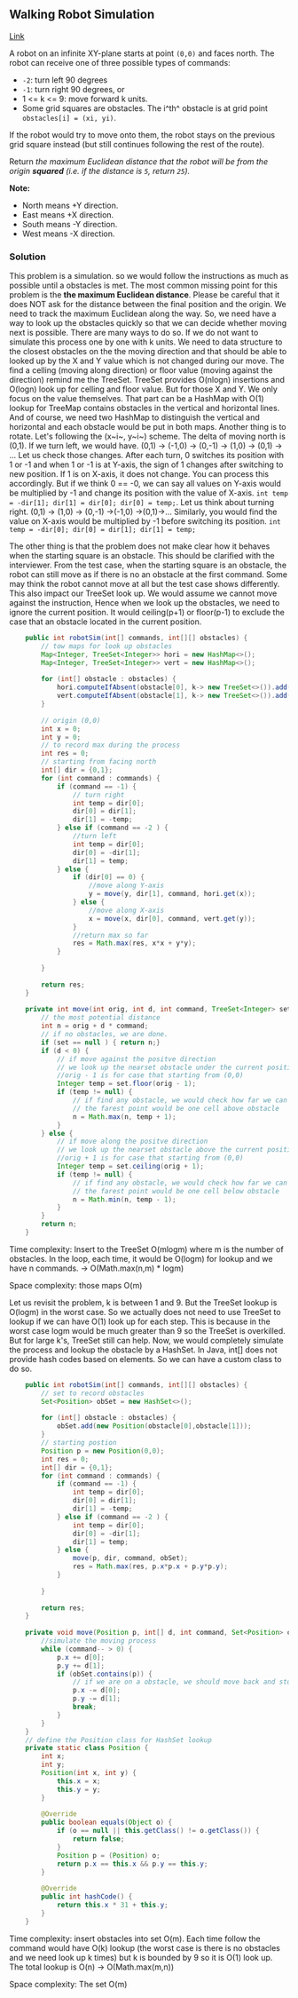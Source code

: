## Walking Robot Simulation

[Link](https://leetcode.com/problems/walking-robot-simulation/)

A robot on an infinite XY-plane starts at point `(0,0)` and faces north. The robot can receive one of three possible types of commands:

* `-2`: turn left 90 degrees
* `-1`: turn right 90 degrees, or
* 1 <= k <= 9: move forward k units.
* Some grid squares are obstacles. The i^th^ obstacle is at grid point `obstacles[i] = (xi, yi)`.

If the robot would try to move onto them, the robot stays on the previous grid square instead (but still continues following the rest of the route).

Return *the maximum Euclidean distance that the robot will be from the origin **squared** (i.e. if the distance is `5`, return `25`).*

**Note:**

- North means +Y direction.
- East means +X direction.
- South means -Y direction.
- West means -X direction.

### Solution

This problem is a simulation. so we would follow the instructions as much as possible until a obstacles is met. The most common missing point for this problem is the **the maximum  Euclidean distance**. Please be careful that it does NOT ask for the distance between the final position and the origin. We need to track the maximum Euclidean along the way. So, we need have a way to look up the obstacles quickly so that we can decide whether moving next is possible. There are many ways to do so. If we do not want to simulate this process one by one with k units. We need to data structure to the closest obstacles on the the moving direction and that should be able to looked up by the X and Y value which is not changed during our move. The find a celling (moving along direction) or floor value (moving against the direction) remind me the TreeSet. TreeSet provides O(nlogn) insertions and O(logn) look up for celling and floor value. But for those X and Y. We only focus on the value themselves. That part can be a HashMap with O(1) lookup for TreeMap contains obstacles in the vertical and horizontal lines. And of course, we need two HashMap to distinguish the vertical and horizontal and each obstacle would be put in both maps. Another thing is to rotate. Let's following the (x~i~, y~i~) scheme. The delta of moving north is (0,1). If we turn left, we would have. (0,1) -> (-1,0) -> (0,-1) -> (1,0) -> (0,1) -> ... Let us check those changes. After each turn, 0 switches its position with 1 or -1 and when 1 or -1 is at Y-axis, the sign of 1 changes after switching to new position. If 1 is on X-axis, it does not change. You can process this accordingly. But if we think 0 == -0, we can say all values on Y-axis would be multiplied by -1 and change its position with the value of X-axis. `int temp = -dir[1]; dir[1] = dir[0]; dir[0] = temp;`.  Let us think about turning right. (0,1) -> (1,0) -> (0,-1) ->(-1,0) ->(0,1)->... Similarly, you would find the value on X-axis would be multiplied by -1 before switching its position. `int temp = -dir[0]; dir[0] = dir[1]; dir[1] = temp;`

The other thing is that the problem does not make clear how it behaves when the starting square is an obstacle. This should be clarified with the interviewer. From the test case, when the starting square is an obstacle, the robot can still move as if there is no an obstacle at the first command. Some may think the robot cannot move at all but the test case shows differently. This also impact our TreeSet look up.  We would assume we cannot move against the instruction, Hence when we look  up the obstacles, we need to ignore the current position.  It would ceiling(p+1) or floor(p-1) to exclude the case that an obstacle located in the current position. 

```java
    public int robotSim(int[] commands, int[][] obstacles) {
        // tow maps for look up obstacles
        Map<Integer, TreeSet<Integer>> hori = new HashMap<>();
        Map<Integer, TreeSet<Integer>> vert = new HashMap<>();
        
        for (int[] obstacle : obstacles) {
            hori.computeIfAbsent(obstacle[0], k-> new TreeSet<>()).add(obstacle[1]);
            vert.computeIfAbsent(obstacle[1], k-> new TreeSet<>()).add(obstacle[0]);
        }
        
        // origin (0,0)
        int x = 0;
        int y = 0;
        // to record max during the process
        int res = 0;
        // starting from facing north
        int[] dir = {0,1};
        for (int command : commands) {
            if (command == -1) {
                // turn right
                int temp = dir[0];
                dir[0] = dir[1];
                dir[1] = -temp;
            } else if (command == -2 ) {
                //turn left
                int temp = dir[0];
                dir[0] = -dir[1];
                dir[1] = temp;
            } else {
                if (dir[0] == 0) {
                    //move along Y-axis
                    y = move(y, dir[1], command, hori.get(x));
                } else {
                    //move along X-axis
                    x = move(x, dir[0], command, vert.get(y));
                }
                //return max so far
                res = Math.max(res, x*x + y*y);
            }
            
        }
        
        return res;
    }
    
    private int move(int orig, int d, int command, TreeSet<Integer> set) {
        // the most potential distance
        int n = orig + d * command;
        // if no obstacles, we are done.
        if (set == null ) { return n;}
        if (d < 0) {
            // if move against the positve direction
            // we look up the nearset obstacle under the current position
            //orig - 1 is for case that starting from (0,0)
            Integer temp = set.floor(orig - 1);
            if (temp != null) {
                // if find any obstacle, we would check how far we can go given that
                // the farest point would be one cell above obstacle
                n = Math.max(n, temp + 1);
            }
        } else {
            // if move along the positve direction
            // we look up the nearset obstacle above the current position
            //orig + 1 is for case that starting from (0,0)
            Integer temp = set.ceiling(orig + 1);
            if (temp != null) {
                // if find any obstacle, we would check how far we can go given that
                // the farest point would be one cell below obstacle
                n = Math.min(n, temp - 1);
            }
        }
        return n;
    }
```

Time complexity: Insert to the TreeSet O(mlogm) where m is the number of obstacles. In the loop, each time, it would be O(logm) for lookup and we have n commands. -> O(Math.max(n,m) * logm)

Space complexity:  those maps O(m)

Let us revisit the problem, k is between 1 and 9. But the TreeSet lookup is O(logm) in the worst case. So we actually does not need to use TreeSet to lookup if we can have O(1) look up for each step. This is because in the worst case logm would be much greater than 9 so the TreeSet is overkilled. But for large k's, TreeSet still can help. Now, we would completely simulate the process and lookup the obstacle by a HashSet. In Java, int[] does not provide hash codes based on elements. So we can have a custom class to do so.

```java
    public int robotSim(int[] commands, int[][] obstacles) {
        // set to record obstacles
        Set<Position> obSet = new HashSet<>();
        
        for (int[] obstacle : obstacles) {
            obSet.add(new Position(obstacle[0],obstacle[1]));
        }
        // starting postion
        Position p = new Position(0,0);
        int res = 0;
        int[] dir = {0,1};
        for (int command : commands) {
            if (command == -1) {
                int temp = dir[0];
                dir[0] = dir[1];
                dir[1] = -temp;
            } else if (command == -2 ) {
                int temp = dir[0];
                dir[0] = -dir[1];
                dir[1] = temp;
            } else {
                move(p, dir, command, obSet);
                res = Math.max(res, p.x*p.x + p.y*p.y);
            }
            
        }
        
        return res;
    }
    
    private void move(Position p, int[] d, int command, Set<Position> obSet) {
        //simulate the moving process
        while (command-- > 0) {
            p.x += d[0];
            p.y += d[1];
            if (obSet.contains(p)) {
                // if we are on a obstacle, we should move back and stop following the current command
                p.x -= d[0];
                p.y -= d[1];
                break;
            }
        }
    }
    // define the Position class for HashSet lookup
    private static class Position {
        int x;
        int y;
        Position(int x, int y) {
            this.x = x;
            this.y = y;
        }
        
        @Override
        public boolean equals(Object o) {
            if (o == null || this.getClass() != o.getClass()) {
                return false;
            }
            Position p = (Position) o;
            return p.x == this.x && p.y == this.y;
        }
        
        @Override
        public int hashCode() {
            return this.x * 31 + this.y;
        }
    }
```

Time complexity:  insert obstacles into set O(m). Each time follow the command would have O(k) lookup (the worst case is there is no obstacles and we need look up k times) but k is bounded by 9 so it is O(1) look up. The total lookup is O(n) -> O(Math.max(m,n))

Space complexity: The set O(m)
